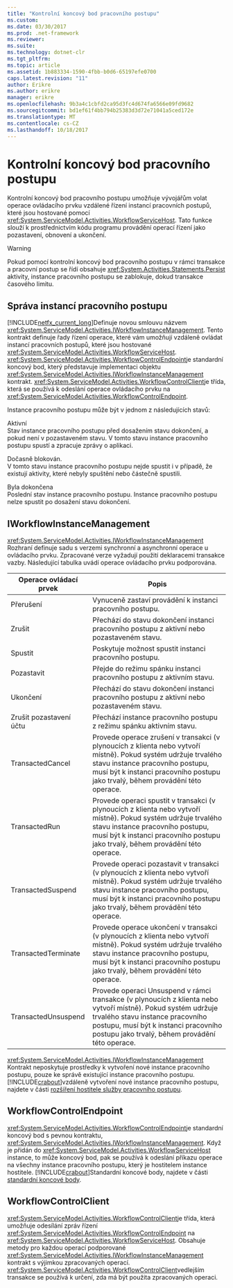 ```yaml
---
title: "Kontrolní koncový bod pracovního postupu"
ms.custom: 
ms.date: 03/30/2017
ms.prod: .net-framework
ms.reviewer: 
ms.suite: 
ms.technology: dotnet-clr
ms.tgt_pltfrm: 
ms.topic: article
ms.assetid: 1b883334-1590-4fbb-b0d6-65197efe0700
caps.latest.revision: "11"
author: Erikre
ms.author: erikre
manager: erikre
ms.openlocfilehash: 9b3a4c1cbfd2ca95d3fc4d674fa6566e09fd9682
ms.sourcegitcommit: bd1ef61f4bb794b25383d3d72e71041a5ced172e
ms.translationtype: MT
ms.contentlocale: cs-CZ
ms.lasthandoff: 10/18/2017
---
```

# <a name="workflow-control-endpoint"></a>Kontrolní koncový bod pracovního postupu
Kontrolní koncový bod pracovního postupu umožňuje vývojářům volat operace ovládacího prvku vzdálené řízení instancí pracovních postupů, které jsou hostované pomocí <xref:System.ServiceModel.Activities.WorkflowServiceHost>. Tato funkce slouží k prostřednictvím kódu programu provádění operací řízení jako pozastavení, obnovení a ukončení.  
  
> [!WARNING]
>  Pokud pomocí kontrolní koncový bod pracovního postupu v rámci transakce a pracovní postup se řídí obsahuje <xref:System.Activities.Statements.Persist> aktivity, instance pracovního postupu se zablokuje, dokud transakce časového limitu.  
  
## <a name="workflow-instance-management"></a>Správa instancí pracovního postupu  
 [!INCLUDE[netfx_current_long](../../../../includes/netfx-current-long-md.md)]Definuje novou smlouvu názvem <xref:System.ServiceModel.Activities.IWorkflowInstanceManagement>. Tento kontrakt definuje řady řízení operace, které vám umožňují vzdáleně ovládat instancí pracovních postupů, které jsou hostované <xref:System.ServiceModel.Activities.WorkflowServiceHost>. <xref:System.ServiceModel.Activities.WorkflowControlEndpoint>je standardní koncový bod, který představuje implementaci objektu <xref:System.ServiceModel.Activities.IWorkflowInstanceManagement> kontrakt. <xref:System.ServiceModel.Activities.WorkflowControlClient>je třída, která se používá k odeslání operace ovládacího prvku na <xref:System.ServiceModel.Activities.WorkflowControlEndpoint>.  
  
 Instance pracovního postupu může být v jednom z následujících stavů:  
  
 Aktivní  
 Stav instance pracovního postupu před dosažením stavu dokončení, a pokud není v pozastaveném stavu. V tomto stavu instance pracovního postupu spustí a zpracuje zprávy o aplikaci.  
  
 Dočasně blokován.  
 V tomto stavu instance pracovního postupu nejde spustit i v případě, že existují aktivity, které nebyly spuštění nebo částečně spustili.  
  
 Byla dokončena  
 Poslední stav instance pracovního postupu. Instance pracovního postupu nelze spustit po dosažení stavu dokončení.  
  
## <a name="iworkflowinstancemanagement"></a>IWorkflowInstanceManagement  
 <xref:System.ServiceModel.Activities.IWorkflowInstanceManagement> Rozhraní definuje sadu s verzemi synchronní a asynchronní operace u ovládacího prvku. Zpracované verze vyžadují použití deklaracemi transakce vazby. Následující tabulka uvádí operace ovládacího prvku podporována.  
  
|Operace ovládací prvek|Popis|  
|-----------------------|-----------------|  
|Přerušení|Vynuceně zastaví provádění k instanci pracovního postupu.|  
|Zrušit|Přechází do stavu dokončení instanci pracovního postupu z aktivní nebo pozastaveném stavu.|  
|Spustit|Poskytuje možnost spustit instanci pracovního postupu.|  
|Pozastavit|Přejde do režimu spánku instanci pracovního postupu z aktivním stavu.|  
|Ukončení|Přechází do stavu dokončení instanci pracovního postupu z aktivní nebo pozastaveném stavu.|  
|Zrušit pozastavení účtu|Přechází instance pracovního postupu z režimu spánku aktivním stavu.|  
|TransactedCancel|Provede operace zrušení v transakci (v plynoucích z klienta nebo vytvoří místně). Pokud systém udržuje trvalého stavu instance pracovního postupu, musí být k instanci pracovního postupu jako trvalý, během provádění této operace.|  
|TransactedRun|Provede operaci spustit v transakci (v plynoucích z klienta nebo vytvoří místně). Pokud systém udržuje trvalého stavu instance pracovního postupu, musí být k instanci pracovního postupu jako trvalý, během provádění této operace.|  
|TransactedSuspend|Provede operaci pozastavit v transakci (v plynoucích z klienta nebo vytvoří místně). Pokud systém udržuje trvalého stavu instance pracovního postupu, musí být k instanci pracovního postupu jako trvalý, během provádění této operace.|  
|TransactedTerminate|Provede operace ukončení v transakci (v plynoucích z klienta nebo vytvoří místně). Pokud systém udržuje trvalého stavu instance pracovního postupu, musí být k instanci pracovního postupu jako trvalý, během provádění této operace.|  
|TransactedUnsuspend|Provede operaci Unsuspend v rámci transakce (v plynoucích z klienta nebo vytvoří místně). Pokud systém udržuje trvalého stavu instance pracovního postupu, musí být k instanci pracovního postupu jako trvalý, během provádění této operace.|  
  
 <xref:System.ServiceModel.Activities.IWorkflowInstanceManagement> Kontrakt neposkytuje prostředky k vytvoření nové instance pracovního postupu, pouze ke správě existující instance pracovního postupu. [!INCLUDE[crabout](../../../../includes/crabout-md.md)]vzdáleně vytvoření nové instance pracovního postupu, najdete v části [rozšíření hostitele služby pracovního postupu](../../../../docs/framework/wcf/feature-details/workflow-service-host-extensibility.md).  
  
## <a name="workflowcontrolendpoint"></a>WorkflowControlEndpoint  
 <xref:System.ServiceModel.Activities.WorkflowControlEndpoint>je standardní koncový bod s pevnou kontraktu, <xref:System.ServiceModel.Activities.IWorkflowInstanceManagement>. Když je přidán do <xref:System.ServiceModel.Activities.WorkflowServiceHost> instance, to může koncový bod, pak se používá k odeslání příkazu operace na všechny instance pracovního postupu, který je hostitelem instance hostitele. [!INCLUDE[crabout](../../../../includes/crabout-md.md)]Standardní koncové body, najdete v části [standardní koncové body](../../../../docs/framework/wcf/feature-details/standard-endpoints.md).  
  
## <a name="workflowcontrolclient"></a>WorkflowControlClient  
 <xref:System.ServiceModel.Activities.WorkflowControlClient>je třída, která umožňuje odesílání zpráv řízení <xref:System.ServiceModel.Activities.WorkflowControlEndpoint> na <xref:System.ServiceModel.Activities.WorkflowServiceHost>. Obsahuje metody pro každou operací podporované <xref:System.ServiceModel.Activities.IWorkflowInstanceManagement> kontrakt s výjimkou zpracovaných operací. <xref:System.ServiceModel.Activities.WorkflowControlClient>vedlejším transakce se používá k určení, zda má být použita zpracovaných operaci.
